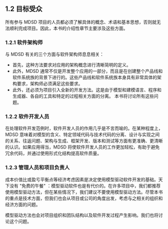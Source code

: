 ## 1.2 目标受众
所有参与 MDSD 项目的人员都必须了解具体的概念、术语和基本思想，否则就无法顺利完成项目。因此，本书的介绍性章节主要涉及这些方面。

### 1.2.1 软件架构师
与 MDSD 有关的三个方面与软件架构师息息相关：
- 首先，这种方法要求对应用的架构概念进行清晰简明的定义。
- 此外，MDSD 通常不仅是开发整个应用的一部分，而且是在创建整个产品线和软件系统族的背景下进行的。这些产品线和软件系统族本身具有非常具体的架构要求，架构师必须满足这些要求。
- 此外，还必须为项目引入全新的开发方法。这是由于模型和建模语言、程序和生成器、各自的工具和特定的过程相关方面的分离。
本书将讨论所有这些问题。

### 1.2.2 软件开发人员
在处理软件开发范例时，软件开发人员的作用几乎是不言而喻的。在某种程度上，MDSD 意味着对模型的含义、特定领域代码与技术代码的分离、设计与实现之间的关系、往返问题、架构与生成、框架开发、版本和测试等方面有更准确、更清晰的认识。如果应用得当，MDSD 将使软件开发人员的工作更加轻松，有助于避免冗余代码，并通过使用形式化结构提高软件质量。

### 1.2.3 管理人员和项目负责人
成本价值比或盈亏平衡点等经济考虑因素是决定使用模型驱动软件开发的基础。天下没有 "免费的午餐" ：模型驱动软件也是有代价的。在许多项目中，我们都推荐使用模型驱动方法，但在某些情况下，我们建议不要使用模型驱动方法。尽管本书的重点是技术方面，但我们也会从项目或公司的角度出发，考虑与之相关的组织和经济方面的问题。

模型驱动方法也会对项目组织和团队结构以及软件开发过程产生影响。我们也将讨论这个问题。
